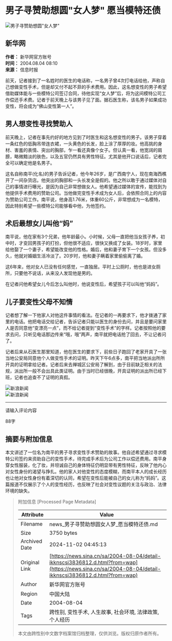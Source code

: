 # 男子寻赞助想圆"女人梦" 愿当模特还债

![男子寻赞助想圆"女人梦"](//n.sinaimg.cn/sinakd10203/238/w119h119/20221208/7ed3-a58e018751ed10b2d3ef2d3808732c16.jpg)

## 新华网

**作者：** 新华网官方账号  
**时间：** 2004.08.04 08:10  
**来源：** 信息时报  

前天，记者接到了一名姓时的医生的电话称，一名男子曾4次打电话给他，声称自己想做变性手术，但是却又付不起不菲的手术费用。因此，这名想变性的男子希望借助媒体能与一些模特公司签订合同，待他实现“女人梦”后，将为这间模特公司工作偿还手术费。记者于前天晚上与该男子见了面。据石医生称，该名男子如果成功变性，将会成为“佛山变性第一人”。

## 男人想变性寻找赞助人

前天晚上，记者在事先约好的地方见到了时医生和这名想变性的男子。该男子穿着一条红色的低胸吊带连衣裙，一头黄色的长发，脸上涂了厚厚的妆。他高挑的身材、害羞的表情、突出的胸部，乍一看还真像个女子。但认真一看，他宽阔的肩膀，略微黯淡的肤色，以及五官仍然具有男性特征。尤其是他开口说话后，记者完全可以确定他是名男子。

这名自称南平(化名)的男子告诉记者，他今年26岁，是广西南宁人，现在南海西樵开了一间杂货店。他突出的胸部和一头长发全是假的。他之所以敢于通过媒体对自己的事情进行曝光，是因为自己非常想做女人。他希望通过媒体的宣传，能找到为他提供手术费用的赞助公司。当他做完变性手术成为女人后，会依照合同上的内容为赞助公司工作。南平说，他身高1.76米，体重60公斤，非常想成为一名模特，因此特别希望一些模特公司能够看中他，为他签约。

## 术后最想女儿叫他“妈”

南平说，他在家有3个兄弟，他年龄最小。小时候，父母一直把他当女孩子养，初中时，才变回男孩子的打扮，但他很不适应，很快又换成了女装。18岁时，家里给他娶了一个妻子，希望能改变他的性格。婚后，他和妻子育下一个女孩。但没多久，他就对婚姻生活冷淡了。20岁时，他和妻子瞒着家里偷偷离了婚。

这6年来，他对女人已没有任何感觉，一直独居。平时上公厕时，他也是进女厕所，只要他不说话，从来没人发现他是男的。

在记者问他希望女儿今后怎么叫他时，他说变性后，希望孩子可以叫他“妈妈”。

## 儿子要变性父母不知情

记者想了解一下他家人对他这件事情的看法。在记者的一再要求下，他才拨通了家里的电话。他把电话交给记者，告诉记者只能以医生的身份去问，并且是要问家里人是否同意他“变漂亮一点”，而不给记者提到“变性手术”的字样。记者按照他的要求去问，只听见电话那边传来“哦，哦”两声，南平就把电话抢了回去，不让记者问了。

记者后来从石医生那里知道，他在医生的要求下，前些日子跑回了老家开具了一张当地公安局同意他个人做变性手术的证明。昨天下午6点多，南平把当地派出所所开具的证明拿给记者。记者后来去禅城区公安局了解到，由于目前缺乏相关的法规，派出所一般不会出具此类证明。由于当时已经很晚，开具证明的派出所已经下班，记者也追查不了证明的真假。

![新浪新闻](//n.sinaimg.cn/default/2fb77759/20151125/320X320.png)  
![新浪新闻](https://n.sinaimg.cn/default/80905340/20200331/sinalogo.png)

---

请输入评论内容

88字

## 摘要与附加信息

<!-- tcd_abstract -->
本文讲述了一位名为南平的男子寻求变性手术赞助的故事。他自述希望通过寻求模特公司签约来资助自己的变性手术，待完成手术后为公司工作以偿还费用。南平身穿女性服装，化了妆，并坦诚自己的身体特征仍明显带有男性特征，反映了他内心对女性身份的渴望与挣扎。他的家人对他变性的态度模糊，而南平本人的成长经历也让他对女性身份有着深切的认同，希望在变性后能被自己的女儿称为“妈妈”。这篇报道不仅展示了个人的变性经历，也反映了社会对变性议题的关注与政治、法律环境的缺失。
<!-- tcd_abstract_end -->

> 附加信息 [Processed Page Metadata]
>
> | Attribute       | Value                                  |
> |-----------------|----------------------------------------|
> | Filename        | news_男子寻赞助想圆女人梦_愿当模特还债.md                             |
> | Size            | 3750 bytes                           |
> | Archived Date   | 2024-11-02 04:45:13                             |
> | Original Link   | [https://news.sina.cn/sa/2004-08-04/detail-ikknscsi3836812.d.html?from=wap](https://news.sina.cn/sa/2004-08-04/detail-ikknscsi3836812.d.html?from=wap)                       |
> | Author          | 新华网官方账号                               |
> | Region          | 中国大陆                               |
> | Date            | 2004-08-04                                 |
> | Tags            | 跨性别, 变性手术, 人生故事, 社会环境, 法律政策, 个人经历                                 |
>
> 本文由跨性别中文数字档案馆归档整理，仅供浏览。版权归原作者所有。
>
